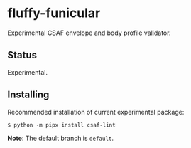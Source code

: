 # fluffy-funicular
Experimental CSAF envelope and body profile validator.

## Status
Experimental.

## Installing
Recommended installation of current experimental package:
```
$ python -m pipx install csaf-lint
```



**Note**: The default branch is `default`.
